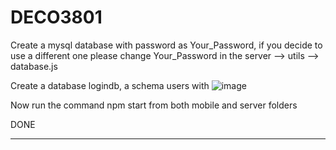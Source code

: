# DECO3801

Create a mysql database with password as Your_Password, if you decide to use a different one please change Your_Password in the server --> utils --> database.js

Create a database logindb, a schema users with 
![image](https://github.com/prprakash02/DECO3801/assets/141504682/76f01b8a-e619-4533-affd-4c188cc3ed66)

Now run the command npm start from both mobile and server folders

DONE
******************************************************************************************************************************************************
